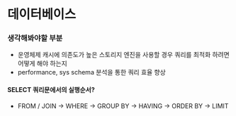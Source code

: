 # 데이터베이스

### 생각해봐야할 부분
+ 운영체제 캐시에 의존도가 높은 스토리지 엔진을 사용할 경우 쿼리를 최적화 하려면 어떻게 해야 하는지
+ performance, sys schema 분석을 통한 쿼리 효율 향상

#### SELECT 쿼리문에서의 실행순서?
+ FROM / JOIN → WHERE → GROUP BY → HAVING → ORDER BY → LIMIT

#### 
